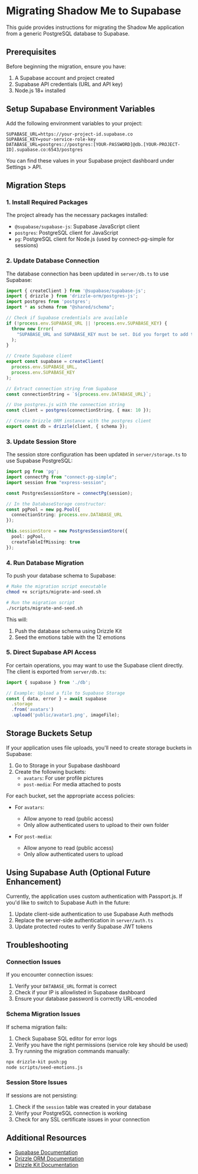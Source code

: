 # Migrating Shadow Me to Supabase

This guide provides instructions for migrating the Shadow Me application from a generic PostgreSQL database to Supabase.

## Prerequisites

Before beginning the migration, ensure you have:

1. A Supabase account and project created
2. Supabase API credentials (URL and API key)
3. Node.js 18+ installed

## Setup Supabase Environment Variables

Add the following environment variables to your project:

```
SUPABASE_URL=https://your-project-id.supabase.co
SUPABASE_KEY=your-service-role-key
DATABASE_URL=postgres://postgres:[YOUR-PASSWORD]@db.[YOUR-PROJECT-ID].supabase.co:6543/postgres
```

You can find these values in your Supabase project dashboard under Settings > API.

## Migration Steps

### 1. Install Required Packages

The project already has the necessary packages installed:
- `@supabase/supabase-js`: Supabase JavaScript client
- `postgres`: PostgreSQL client for JavaScript
- `pg`: PostgreSQL client for Node.js (used by connect-pg-simple for sessions)

### 2. Update Database Connection

The database connection has been updated in `server/db.ts` to use Supabase:

```typescript
import { createClient } from '@supabase/supabase-js';
import { drizzle } from 'drizzle-orm/postgres-js';
import postgres from 'postgres';
import * as schema from "@shared/schema";

// Check if Supabase credentials are available
if (!process.env.SUPABASE_URL || !process.env.SUPABASE_KEY) {
  throw new Error(
    "SUPABASE_URL and SUPABASE_KEY must be set. Did you forget to add these secrets?",
  );
}

// Create Supabase client
export const supabase = createClient(
  process.env.SUPABASE_URL,
  process.env.SUPABASE_KEY
);

// Extract connection string from Supabase
const connectionString = `${process.env.DATABASE_URL}`;

// Use postgres.js with the connection string
const client = postgres(connectionString, { max: 10 });

// Create Drizzle ORM instance with the postgres client
export const db = drizzle(client, { schema });
```

### 3. Update Session Store

The session store configuration has been updated in `server/storage.ts` to use Supabase PostgreSQL:

```typescript
import pg from 'pg';
import connectPg from "connect-pg-simple";
import session from "express-session";

const PostgresSessionStore = connectPg(session);

// In the DatabaseStorage constructor:
const pgPool = new pg.Pool({ 
  connectionString: process.env.DATABASE_URL 
});

this.sessionStore = new PostgresSessionStore({
  pool: pgPool,
  createTableIfMissing: true
});
```

### 4. Run Database Migration

To push your database schema to Supabase:

```bash
# Make the migration script executable
chmod +x scripts/migrate-and-seed.sh

# Run the migration script
./scripts/migrate-and-seed.sh
```

This will:
1. Push the database schema using Drizzle Kit
2. Seed the emotions table with the 12 emotions

### 5. Direct Supabase API Access

For certain operations, you may want to use the Supabase client directly. The client is exported from `server/db.ts`:

```typescript
import { supabase } from './db';

// Example: Upload a file to Supabase Storage
const { data, error } = await supabase
  .storage
  .from('avatars')
  .upload('public/avatar1.png', imageFile);
```

## Storage Buckets Setup

If your application uses file uploads, you'll need to create storage buckets in Supabase:

1. Go to Storage in your Supabase dashboard
2. Create the following buckets:
   - `avatars`: For user profile pictures
   - `post-media`: For media attached to posts

For each bucket, set the appropriate access policies:

- For `avatars`:
  - Allow anyone to read (public access)
  - Only allow authenticated users to upload to their own folder

- For `post-media`:
  - Allow anyone to read (public access)
  - Only allow authenticated users to upload

## Using Supabase Auth (Optional Future Enhancement)

Currently, the application uses custom authentication with Passport.js. If you'd like to switch to Supabase Auth in the future:

1. Update client-side authentication to use Supabase Auth methods
2. Replace the server-side authentication in `server/auth.ts`
3. Update protected routes to verify Supabase JWT tokens

## Troubleshooting

### Connection Issues

If you encounter connection issues:

1. Verify your `DATABASE_URL` format is correct
2. Check if your IP is allowlisted in Supabase dashboard
3. Ensure your database password is correctly URL-encoded

### Schema Migration Issues

If schema migration fails:

1. Check Supabase SQL editor for error logs
2. Verify you have the right permissions (service role key should be used)
3. Try running the migration commands manually:

```bash
npx drizzle-kit push:pg
node scripts/seed-emotions.js
```

### Session Store Issues

If sessions are not persisting:

1. Check if the `session` table was created in your database
2. Verify your PostgreSQL connection is working
3. Check for any SSL certificate issues in your connection

## Additional Resources

- [Supabase Documentation](https://supabase.com/docs)
- [Drizzle ORM Documentation](https://orm.drizzle.team/docs/overview)
- [Drizzle Kit Documentation](https://orm.drizzle.team/kit-docs/overview)